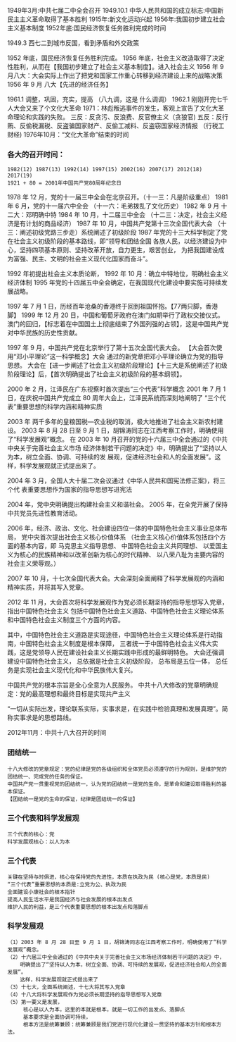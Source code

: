 1949年3月:中共七届二中全会召开
1949.10.1 中华人民共和国的成立标志:中国新民主主义革命取得了基本胜利
1915年:新文化运动兴起
1956年:我国初步建立社会主义基本制度
1952年底:国民经济恢复任务胜利完成的时间

1949.3 西七二到城市反国，看到矛盾和外交政策

1952 年底，国民经济恢复任务胜利完成。
1956 年底，社会主义改造取得了决定性胜利，从而在【我国初步建立了社会主义基本制度】。进入社会主义
1956 年 9 月八大：大会实际上作出了把党和国家工作重心转移到经济建设上来的战略决策
1956 年 9 月  八大【先进的经济任务】

1961.1 调整，巩固，充实，提高  （八九调，这是 什么调调）
1962.1 刚刚开完七千人大会又来了个文化大革命
1971：林彪叛逃事件的发生，客观上宣告了文化大革命理论和实践的失败。
三反：反贪污、反浪费、反官僚主义（贪狼官)
五反：反行贿、反偷税漏税、反盗骗国家财产、反偷工减料、反盗窃国家经济情报
（行税工财经)
1976年10月：“文化大革命”结束的时间


### 各大的召开时间：
    1982(12) 1987(13) 1992(14) 1997(15) 2002(16) 2007(17) 2012(18) 2017(19)
    1921 + 80 = 2001年中国共产党80周年纪念日

1978 年 12 月，党的十一届三中全会在北京召开。（十一三：凡是阶级重点）
1981 年 6 月，党的十一届六中全会 （十一六：毛弟拨乱了文化历史）
1982 年 9 月 十二大：邓明确中特
1984 年 10 月，十二届三中全会 （十二三：决定，社会主义经济是有计划的商品经济）
1987 年 10 月，中国共产党第十三次全国代表大会 （十三：阐述初级党路三步走）系统阐述了初级阶段
1987 年党的十三大科学制定了党在社会主义初级阶段的基本路线，即“领导和团结全国
各族人民，以经济建设为中心，坚持四项基本原则、坚持改革开放，自力更生，艰苦创业，
为把我国建设成为富强、民主、文明的社会主义现代化国家而奋斗”。

1992 年初提出社会主义本质论断，
1992 年 10 月：确立中特地位，明确社会主义经济体制
1995 年党的十四届五中全会确定，在我国现代化建设中要实施可持续发展战略。

1997 年 7 月 1 日，历经百年沧桑的香港终于回到祖国怀抱。【77两只脚，香港脚】
1999 年 12 月 20 日，中国和葡萄牙政府在澳门如期举行了政权交接仪式。
澳门的回归，【标志着在中国国土上彻底结束了外国列强的占领】，这是中国共产党对中华民族的历史性贡献。

1997 年 9 月，中国共产党在北京举行了第十五次全国代表大会。
【大会首次使用“邓小平理论”这一科学概念】大会
通过的新党章把邓小平理论确立为党的指导思想。
大会在【进一步阐述了社会主义初级阶段理论】【十三大是系统阐述了初级阶段理论】后，【首次明确提出了社会主义初级阶段的基本纲领】。


2000 年 2 月，江泽民在广东视察时首次提出“三个代表”科学概念
2001 年 7 月 1 日，在庆祝中国共产党成立 80 周年大会上，江泽民系统而深刻地阐明了
    “三个代表”重要思想的科学内涵和精神实质
    
2003 年 两千多年的皇粮国税—农业税的取消，极大地推进了社会主义新农村建设。
2003 年 8 月 28 日至 9 月 1 日，胡锦涛同志在江西考察工作时，明确使用了“科学发展观”概念。
在 2003 年 10 月召开的党的十六届三中全会通过的《中共中央关于完善社会主义市场
    经济体制若干问题的决定》中，明确提出了“坚持以人为本，树立全面、协调、可持续的发
    展观，促进经济社会和人的全面发展”。这样，科学发展观就正式提出来了。
    
2004 年 3 月，全国人大十届二次会议通过《中华人民共和国宪法修正案》，将三个代
    表重要思想作为国家的指导思想写进宪法
    
2004 年，党中央明确提出构建社会主义和谐社会。
2005 年，在全党开展了保持中共党员先进性教育活动。


2006 年，经济、政治、文化、社会建设四位一体的中国特色社会主义事业总体布局，
    党中央首次提出社会主义核心价值体系
    （社会主义核心价值体系包括四个方面的基本内容，即
        马克思主义指导思想、
        中国特色社会主义共同理想、
        以爱国主义为核心的民族精神和以改革创新为核心的时代精神、
        以八荣八耻为主要内容的社会主义荣辱观。）

2007 年 10 月，十七次全国代表大会。大会深刻全面阐释了科学发展观的内涵和精神实质，并将其写入党章。

2012 年 11 月，大会首次将科学发展观作为党必须长期坚持的指导思想写入党章，
    指出中国特色社会主义
        包括中国特色社会主义道路、中国特色社会主义理论体系和中国特色社会主义制度三个方面的内容。

其中，中国特色社会主义道路是实现途径，中国特色社会主义理论体系是行动指南，中国特色社会主义制度是根本保障，
三者统一于中国特色社会主义伟大实践，这是党领导人民在建设社会主义长期实践中形成的最鲜明特色。
大会还强调建设中国特色社会主义，
    总依据是社会主义初级阶段，
    总布局是五位一体，
    总任务是实现社会主义现代化和中华民族伟大复兴。



中国共产党的根本宗旨是全心全意为人民服务。
中共十八大修改的党章明确规定：党的最高理想和最终目标是实现共产主义

“一切从实际出发，理论联系实际，实事求是，在实践中检验真理和发展真理”。简称实事求是的思想路线。

2012年11月：中共十八大召开的时间

### 团结统一
    十八大修改的党章规定：党的纪律是党的各级组织和全体党员必须遵守的行为规则，是维护党的团结统一、完成党的任务的保证。
    中国共产党一贯重视党的团结统一，认为党的团结统一是党的生命，是革命和建设取得胜利的基本保证。
    【团结统一是党的生命的保证，纪律是团结统一的保证】


### 三个代表和科学发展观
    三个代表的核心：党
    科学发展观核心：以人为本
    
### 三个代表
    关键在坚持与时俱进，核心在保持党的先进性，本质在执政为民 (核心是党，本质是民)
    “三个代表”重要思想的本质是:立党为公、执政为民
    全面建设小康社会的根本指针
    提高人民生活水平是我国经济与社会发展的根本出发点
    维护人民的利益，是三个代表重要思想的根本出发点和落脚点

### 科学发展观
    （1）2003 年 8 月 28 日至 9 月 1 日，胡锦涛同志在江西考察工作时，明确使用了“科学发展观”概念。
    （2）十六届三中全会通过的《中共中央关于完善社会主义市场经济体制若干问题的决定》中，
        明确提出了“坚持以人为本，树立全面、协调、可持续的发展观，促进经济社会和人的全面发展”。
        这样，科学发展观就正式提出来了 
    （3）十七大，全面系统阐述，十七大将其写入党章
    （4）十八大将科学发展观作为党必须长期坚持的指导思想写入党章
    （5）第一要义是发展，
         核心是以人为本，这里的本就是根本，就是一切工作的出发点、落脚点
         基本要求是全面协调可持续，
         根本方法是统筹兼顾：统筹兼顾是我们党进行现代化建设一贯坚持的基本方针和根本方法。






















